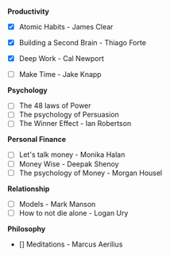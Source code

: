 
__Productivity__

- [x] Atomic Habits - James Clear
- [x] Building a Second Brain - Thiago Forte
- [x] Deep Work - Cal Newport
- [ ] Make Time - Jake Knapp


__Psychology__

- [ ] The 48 laws of Power
- [ ] The psychology of Persuasion
- [ ] The Winner Effect - Ian Robertson

__Personal Finance__

- [ ] Let's talk money - Monika Halan
- [ ] Money Wise - Deepak Shenoy
- [ ] The psychology of Money - Morgan Housel

__Relationship__

- [ ] Models - Mark Manson
- [ ] How to not die alone - Logan Ury

__Philosophy__

- [\] Meditations - Marcus Aerilius

